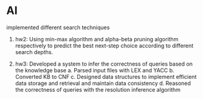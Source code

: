 # AI
implemented different search techniques

1) hw2: Using min-max algorithm and alpha-beta pruning algorithm respectively to predict the best next-step choice according to 
different search depths.

2) hw3: Developed a system to infer the correctness of queries based on the knowledge base
        a. Parsed input files with LEX and YACC
        b. Converted KB to CNF 
        c. Designed data structures to implement efficient data storage and retrieval and maintain data consistency
        d. Reasoned the correctness of queries with the resolution inference algorithm
